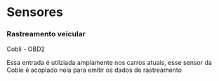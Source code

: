 # Sensores

### Rastreamento veicular

Cobli - OBD2

Essa entrada é utilziada amplamente nos carros atuais, esse sensor da Coble é acoplado nela para emitir os dados de rastreamento

